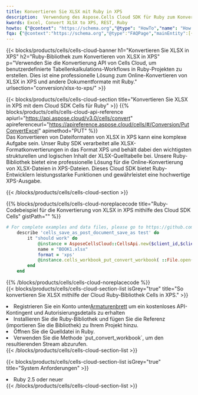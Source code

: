 ```yaml
---
title: Konvertieren Sie XLSX mit Ruby in XPS
description:  Verwendung des Aspose.Cells Cloud SDK für Ruby zum Konvertieren einer Datei im XLSX-Format in eine Datei im XPS-Format.
kwords: Excel, Convert XLSX to XPS, REST, Ruby
howto: {"@context": "https://schema.org","@type": "HowTo","name": "How to convert XLSX to XPS using the Cells Cloud Ruby library.","description": "How to convert XLSX to XPS using the Cells Cloud Ruby library.","image": {"@type": "ImageObject"},"url": "/ruby/conversion/xlsx-to-xps/","step": [{ "@type": "HowToStep","name": "How to convert XLSX to XPS using the Cells Cloud Ruby library. step 1", "image": {"@type": "ImageObject",},"url": "/ruby/conversion/xlsx-to-xps/","text": "Register an account at <a href='https://dashboard.aspose.cloud/'>Dashboard</a> to get free API quota & authorization details",},{ "@type": "HowToStep","name": "How to convert XLSX to XPS using the Cells Cloud Ruby library. step 1", "image": {"@type": "ImageObject",},"url": "/ruby/conversion/xlsx-to-xps/","text": "Install Ruby library and add the reference (import the library) to your project.",},{ "@type": "HowToStep","name": "How to convert XLSX to XPS using the Cells Cloud Ruby library. step 1", "image": {"@type": "ImageObject",},"url": "/ruby/conversion/xlsx-to-xps/","text": "Open the source file in Ruby.",},{ "@type": "HowToStep","name": "How to convert XLSX to XPS using the Cells Cloud Ruby library. step 1", "image": {"@type": "ImageObject",},"url": "/ruby/conversion/xlsx-to-xps/","text": "Use the `put_convert_workbook` method to retrieve the resulting stream.",}, ],"supply": {"@type": "HowToSupply","name": "document"},"tool": [{"@type": "HowToTool","name": "RubyMine, Visual Studio Code, Aptana Studio, NetBeans"},{"@type": "HowToTool","name": "Aspose Cells"}],"totalTime": "PT6M"}
fqa: {"@context":"https://schema.org","@type":"FAQPage","mainEntity":[{"@type":"Question","name":"Why convert file formats in C# using REST API?","acceptedAnswer":{"@type":"Answer","text":"Documents are encoded in many ways, and some files may be incompatible with the software you use. To open and read such files, just convert them to appropriate file formats.<br/><ol><li>Install .NET SDK and add the reference (import the library) to your project.</li><li>Open the source file in C# using REST API.</li><li>Call the PutConvertWorkbookRequest() method, passing an output filename with required extension.</li><li>Get the result of conversion as a separate file.</li></ol>"}},{"@type":"Question","name":"What file formats can I convert with your C# library?","acceptedAnswer":{"@type":"Answer","text":"We support a variety of file formats for conversion using .NET library, including XLSX, Excel, xls , PDF, CSV, HTML, Markdown, XML, PNG, JPG, TIFF, Json, TXT and many more."}},{"@type":"Question","name":"What is the maximum allowed file size for conversion using this .NET library?","acceptedAnswer":{"@type":"Answer","text":"There are no file size limits for format conversions using .NET library."}}]}
---
```

{{< blocks/products/cells/cells-cloud-banner h1="Konvertieren Sie XLSX in XPS" h2="Ruby-Bibliothek zum Konvertieren von XLSX in XPS" p="Verwenden Sie die Konvertierung API von Cells Cloud, um benutzerdefinierte Tabellenkalkulations-Workflows in Ruby-Projekten zu erstellen. Dies ist eine professionelle Lösung zum Online-Konvertieren von XLSX in XPS und andere Dokumentformate mit Ruby." urlsection="conversion/xlsx-to-xps/" >}}

{{< blocks/products/cells/cells-cloud-section title="Konvertieren Sie XLSX in XPS mit dem Cloud SDK Cells für Ruby" >}}
{{% blocks/products/cells/cells-cloud-api-reference apiurl="https://api.aspose.cloud/v3.0/cells/convert" apireferenceurl="https://apireference.aspose.cloud/cells/#/Conversion/PutConvertExcel" apimethod="PUT" %}}
<br/>
Das Konvertieren von Dateiformaten von XLSX in XPS kann eine komplexe Aufgabe sein. Unser Ruby SDK verarbeitet alle XLSX-Formatkonvertierungen in das Format XPS und behält dabei den wichtigsten strukturellen und logischen Inhalt der XLSX-Quelltabelle bei. Unsere Ruby-Bibliothek bietet eine professionelle Lösung für die Online-Konvertierung von XLSX-Dateien in XPS-Dateien. Dieses Cloud SDK bietet Ruby-Entwicklern leistungsstarke Funktionen und gewährleistet eine hochwertige XPS-Ausgabe.

{{< /blocks/products/cells/cells-cloud-section >}}

{{% blocks/products/cells/cells-cloud-noreplacecode title="Ruby-Codebeispiel für die Konvertierung von XLSX in XPS mithilfe des Cloud SDK Cells" gistPath="" %}}
 
```ruby
# For complete examples and data files, please go to https://github.com/aspose-cells-cloud/aspose-cells-cloud-ruby/
    describe 'cells_save_as_post_document_save_as test' do
        it "should work" do
            @instance = AsposeCellsCloud::CellsApi.new($client_id,$client_secret,"v3.0","https://api.aspose.cloud/")
            name = "BOOK1.xlsx"
            format = 'xps'
            @instance.cells_workbook_put_convert_workbook( ::File.open(File.expand_path("data/"+name),"r")  {|io| io.read(io.size) },{:format=>format})     
        end
    end
```
 
{{% /blocks/products/cells/cells-cloud-noreplacecode %}}
<br/>
{{< blocks/products/cells/cells-cloud-section-list isGrey="true" title="So konvertieren Sie XLSX mithilfe der Cloud Ruby-Bibliothek Cells in XPS." >}}
<li> Registrieren Sie ein Konto unter<a href="https://dashboard.aspose.cloud/">Armaturenbrett</a> um ein kostenloses API-Kontingent und Autorisierungsdetails zu erhalten</li>
<li>Installieren Sie die Ruby-Bibliothek und fügen Sie die Referenz (importieren Sie die Bibliothek) zu Ihrem Projekt hinzu.</li>
<li>Öffnen Sie die Quelldatei in Ruby.</li>
<li>Verwenden Sie die Methode `put_convert_workbook`, um den resultierenden Stream abzurufen.</li>
{{< /blocks/products/cells/cells-cloud-section-list >}}

{{< blocks/products/cells/cells-cloud-section-list isGrey="true" title="System Anforderungen" >}}
<li>Ruby 2.5 oder neuer</li>
{{< /blocks/products/cells/cells-cloud-section-list >}}
